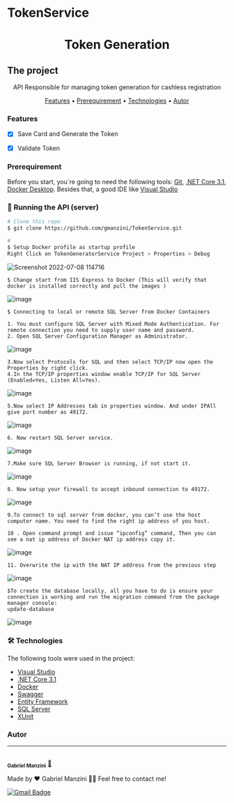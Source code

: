 # TokenService
<h1 align="center">Token Generation</h1>

## The project
<p align="center">API Responsible for managing token generation for cashless registration</p>




<p align="center">
 <a href="#Features">Features</a> •
  <a href="#Prerequirement">Prerequirement</a> • 
 <a href="#Technologies">Technologies</a> • 
 <a href="#autor">Autor</a>
</p>


### Features

- [x] Save Card and Generate the Token
- [x] Validate Token


### Prerequirement

Before you start, you`re going to need the following tools: 
[Git](https://git-scm.com), [.NET Core 3.1](https://dotnet.microsoft.com/en-us/download/dotnet/3.1), [Docker Desktop](https://www.docker.com/products/docker-desktop/).
Besides that, a good IDE like [Visual Studio](https://visualstudio.microsoft.com/)

### 🎲 Running the API (server)

```bash
# Clone this repo
$ git clone https://github.com/gmanzini/TokenService.git

# 
$ Setup Docker profile as startup profile
Right Click on TokenGeneratorService Project > Properties > Debug
```

![Screenshot 2022-07-08 114716](https://user-images.githubusercontent.com/54852015/178019422-6ad6142c-6552-4203-9e09-ade2434c58a8.jpg)
```
$ Change start from IIS Express to Docker (This will verify that docker is installed correctly and pull the images )
```
![image](https://user-images.githubusercontent.com/54852015/178029492-eabd77c0-cc32-403e-ad30-f68a04a78bfe.png)

```
$ Connecting to local or remote SQL Server from Docker Containers

1. You must configure SQL Server with Mixed Mode Authentication. For remote connection you need to supply user name and password.
2. Open SQL Server Configuration Manager as Administrator.
```
![image](https://user-images.githubusercontent.com/54852015/178027604-6d462ce7-528e-4fb6-9ce8-30f350475643.png)
```
3.Now select Protocols for SQL and then select TCP/IP now open the Properties by right click.
4.In the TCP/IP properties window enable TCP/IP for SQL Server (Enabled=Yes, Listen All=Yes).
```
![image](https://user-images.githubusercontent.com/54852015/178027683-8e62d221-faf1-467a-8eab-d8d9772a3a51.png)
```
5.Now select IP Addresses tab in properties window. And under IPAll give port number as 49172.
```
![image](https://user-images.githubusercontent.com/54852015/178027748-19903a33-8688-4587-811b-4f533c8c3b53.png)
```
6. Now restart SQL Server service.
```
![image](https://user-images.githubusercontent.com/54852015/178027828-0e517991-e756-4b09-a95f-7f2cea602ea9.png)
```
7.Make sure SQL Server Browser is running, if not start it.
```
![image](https://user-images.githubusercontent.com/54852015/178027877-b4995e2d-5b7d-4725-ae12-c5035d198b16.png)
```
8. Now setup your firewall to accept inbound connection to 49172.
```
![image](https://user-images.githubusercontent.com/54852015/178027956-b8cb623f-7692-4a86-8eb0-3c8b29a69c6a.png)
```
9.To connect to sql server from docker, you can’t use the host computer name. You need to find the right ip address of you host.

10 . Open command prompt and issue “ipconfig” command, Then you can see a nat ip address of Docker NAT ip address copy it.
```
![image](https://user-images.githubusercontent.com/54852015/178028061-f04c99c7-57ef-448e-b4e5-491f8a612c34.png)

```
11. Overwrite the ip with the NAT IP address from the previous step
```
![image](https://user-images.githubusercontent.com/54852015/178028369-c413080f-2980-4876-83fd-047e18404580.png)



```
$To create the database locally, all you have to do is ensure your connection is working and run the migration command from the package manager console:
update-database
```
![image](https://user-images.githubusercontent.com/54852015/178031281-2e7bb500-809f-4333-99dc-7e8e0ac0240b.png)

### 🛠 Technologies

The following tools were used in the project:

- [Visual Studio](https://visualstudio.microsoft.com/)
- [.NET Core 3.1](https://dotnet.microsoft.com/en-us/download/dotnet/3.1)
- [Docker](https://www.docker.com/products/docker-desktop/)
- [Swagger](https://swagger.io/)
- [Entity Framework](https://docs.microsoft.com/en-us/ef/)
- [SQL Server](https://www.microsoft.com/en-us/sql-server/sql-server-downloads)
- [XUnit](https://xunit.net/)

### Autor
---


 <br />
 <sub><b>Gabriel Manzini</b></sub></a> <a href="https://github.com/gmanzini" title="Manzini">🚀</a>


Made by ❤️  Gabriel Manzini 👋🏽 Feel free to contact me!


[![Gmail Badge](https://img.shields.io/badge/-manzini.gabriel@hotmail.com-c14438?style=flat-square&logo=Gmail&logoColor=white&link=mailto:manzini.gabriel@hotmail.com)](mailto:manzini.gabriel@hotmail.com)
